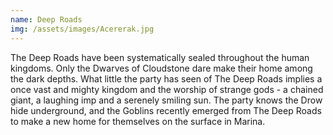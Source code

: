 ```yaml
---
name: Deep Roads
img: /assets/images/Acererak.jpg
---
```

The Deep Roads have been systematically sealed throughout the human kingdoms. Only the Dwarves of Cloudstone dare make their home among the dark depths. What little the party has seen of The Deep Roads implies a once vast and mighty kingdom and the worship of strange gods - a chained giant, a laughing imp and a serenely smiling sun. The party knows the Drow hide underground, and the Goblins recently emerged from The Deep Roads to make a new home for themselves on the surface in Marina. 